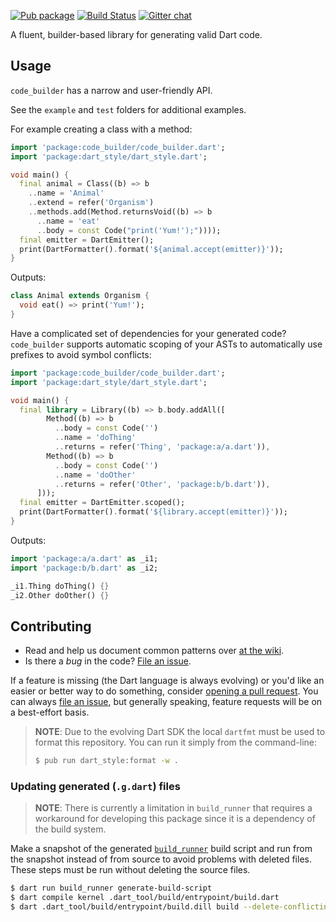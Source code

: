 [![Pub package](https://img.shields.io/pub/v/code_builder.svg)](https://pub.dev/packages/code_builder)
[![Build Status](https://github.com/dart-lang/code_builder/workflows/Dart%20CI/badge.svg?branch=master)](https://github.com/dart-lang/code_builder/actions?query=workflow%3A%22Dart+CI%22+branch%3Amaster)
[![Gitter chat](https://badges.gitter.im/dart-lang/build.svg)](https://gitter.im/dart-lang/build)

A fluent, builder-based library for generating valid Dart code.

## Usage

`code_builder` has a narrow and user-friendly API.

See the `example` and `test` folders for additional examples.

For example creating a class with a method:

```dart
import 'package:code_builder/code_builder.dart';
import 'package:dart_style/dart_style.dart';

void main() {
  final animal = Class((b) => b
    ..name = 'Animal'
    ..extend = refer('Organism')
    ..methods.add(Method.returnsVoid((b) => b
      ..name = 'eat'
      ..body = const Code("print('Yum!');"))));
  final emitter = DartEmitter();
  print(DartFormatter().format('${animal.accept(emitter)}'));
}
```

Outputs:

```dart
class Animal extends Organism {
  void eat() => print('Yum!');
}
```

Have a complicated set of dependencies for your generated code? `code_builder`
supports automatic scoping of your ASTs to automatically use prefixes to avoid
symbol conflicts:

```dart
import 'package:code_builder/code_builder.dart';
import 'package:dart_style/dart_style.dart';

void main() {
  final library = Library((b) => b.body.addAll([
        Method((b) => b
          ..body = const Code('')
          ..name = 'doThing'
          ..returns = refer('Thing', 'package:a/a.dart')),
        Method((b) => b
          ..body = const Code('')
          ..name = 'doOther'
          ..returns = refer('Other', 'package:b/b.dart')),
      ]));
  final emitter = DartEmitter.scoped();
  print(DartFormatter().format('${library.accept(emitter)}'));
}
```

Outputs:

```dart
import 'package:a/a.dart' as _i1;
import 'package:b/b.dart' as _i2;

_i1.Thing doThing() {}
_i2.Other doOther() {}
```

## Contributing

- Read and help us document common patterns over [at the wiki][wiki].
- Is there a _bug_ in the code? [File an issue][issue].

If a feature is missing (the Dart language is always evolving) or you'd like an
easier or better way to do something, consider [opening a pull request][pull].
You can always [file an issue][issue], but generally speaking, feature requests
will be on a best-effort basis.

> **NOTE**: Due to the evolving Dart SDK the local `dartfmt` must be used to
> format this repository. You can run it simply from the command-line:
>
> ```sh
> $ pub run dart_style:format -w .
> ```

[wiki]: https://github.com/dart-lang/code_builder/wiki
[issue]: https://github.com/dart-lang/code_builder/issues
[pull]: https://github.com/dart-lang/code_builder/pulls

### Updating generated (`.g.dart`) files

> **NOTE**: There is currently a limitation in `build_runner` that requires a
> workaround for developing this package since it is a dependency of the build
> system.

Make a snapshot of the generated [`build_runner`][build_runner] build script and
run from the snapshot instead of from source to avoid problems with deleted
files. These steps must be run without deleting the source files.

```bash
$ dart run build_runner generate-build-script
$ dart compile kernel .dart_tool/build/entrypoint/build.dart
$ dart .dart_tool/build/entrypoint/build.dill build --delete-conflicting-outputs
```

[build_runner]: https://pub.dev/packages/build_runner
